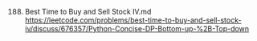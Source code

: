 188. Best Time to Buy and Sell Stock IV.md
	https://leetcode.com/problems/best-time-to-buy-and-sell-stock-iv/discuss/676357/Python-Concise-DP-Bottom-up-%2B-Top-down


